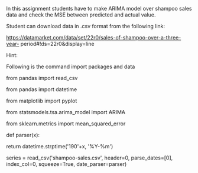 In this assignment students have to make ARIMA model over shampoo sales data and
check the MSE between predicted and actual value.

Student can download data in .csv format from the following link:

https://datamarket.com/data/set/22r0/sales-of-shampoo-over-a-three-year-
period#!ds=22r0&display=line

Hint:

Following is the command import packages and data

from pandas import read_csv

from pandas import datetime

from matplotlib import pyplot

from statsmodels.tsa.arima_model import ARIMA

from sklearn.metrics import mean_squared_error

def parser(x):

return datetime.strptime('190'+x, '%Y-%m')

series = read_csv('shampoo-sales.csv', header=0, parse_dates=[0], index_col=0,
squeeze=True, date_parser=parser)
